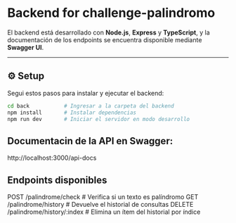 # Backend for challenge-palindromo

El backend está desarrollado con **Node.js**, **Express** y **TypeScript**, y la documentación de los endpoints se encuentra disponible mediante **Swagger UI**.

---

## ⚙️ Setup

Segui estos pasos para instalar y ejecutar el backend:

```bash
cd back           # Ingresar a la carpeta del backend
npm install       # Instalar dependencias
npm run dev       # Iniciar el servidor en modo desarrollo
```

## Documentacin de la API en Swagger:
http://localhost:3000/api-docs

## Endpoints disponibles
POST	/palindrome/check	        # Verifica si un texto es palíndromo
GET	    /palindrome/history	        # Devuelve el historial de consultas
DELETE	/palindrome/history/:index	# Elimina un ítem del historial por índice